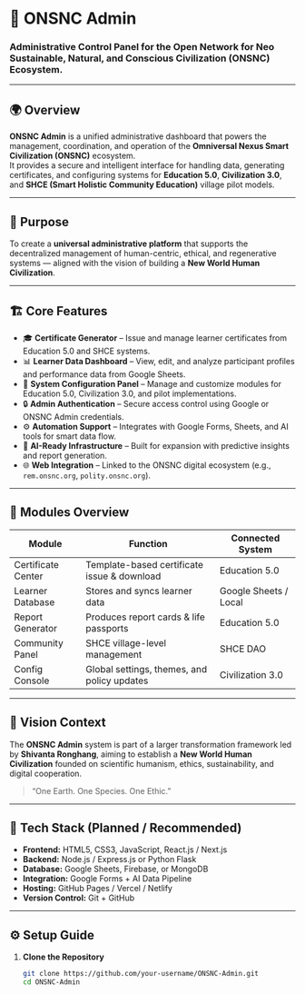 # 🧭 ONSNC Admin

### Administrative Control Panel for the **Open Network for Neo Sustainable, Natural, and Conscious Civilization (ONSNC)** Ecosystem.

---

## 🌍 Overview

**ONSNC Admin** is a unified administrative dashboard that powers the management, coordination, and operation of the **Omniversal Nexus Smart Civilization (ONSNC)** ecosystem.  
It provides a secure and intelligent interface for handling data, generating certificates, and configuring systems for **Education 5.0**, **Civilization 3.0**, and **SHCE (Smart Holistic Community Education)** village pilot models.

---

## 🚀 Purpose

To create a **universal administrative platform** that supports the decentralized management of human-centric, ethical, and regenerative systems — aligned with the vision of building a **New World Human Civilization**.

---

## 🏗️ Core Features

- 🎓 **Certificate Generator** – Issue and manage learner certificates from Education 5.0 and SHCE systems.  
- 📊 **Learner Data Dashboard** – View, edit, and analyze participant profiles and performance data from Google Sheets.  
- 🧩 **System Configuration Panel** – Manage and customize modules for Education 5.0, Civilization 3.0, and pilot implementations.  
- 🔒 **Admin Authentication** – Secure access control using Google or ONSNC Admin credentials.  
- ⚙️ **Automation Support** – Integrates with Google Forms, Sheets, and AI tools for smart data flow.  
- 🧠 **AI-Ready Infrastructure** – Built for expansion with predictive insights and report generation.  
- 🌐 **Web Integration** – Linked to the ONSNC digital ecosystem (e.g., `rem.onsnc.org`, `polity.onsnc.org`).

---

## 🧩 Modules Overview

| Module | Function | Connected System |
|--------|-----------|------------------|
| Certificate Center | Template-based certificate issue & download | Education 5.0 |
| Learner Database | Stores and syncs learner data | Google Sheets / Local |
| Report Generator | Produces report cards & life passports | Education 5.0 |
| Community Panel | SHCE village-level management | SHCE DAO |
| Config Console | Global settings, themes, and policy updates | Civilization 3.0 |

---

## 🧠 Vision Context

The **ONSNC Admin** system is part of a larger transformation framework led by **Shivanta Ronghang**, aiming to establish a **New World Human Civilization** founded on scientific humanism, ethics, sustainability, and digital cooperation.

> “One Earth. One Species. One Ethic.”

---

## 🧰 Tech Stack (Planned / Recommended)

- **Frontend:** HTML5, CSS3, JavaScript, React.js / Next.js  
- **Backend:** Node.js / Express.js or Python Flask  
- **Database:** Google Sheets, Firebase, or MongoDB  
- **Integration:** Google Forms + AI Data Pipeline  
- **Hosting:** GitHub Pages / Vercel / Netlify  
- **Version Control:** Git + GitHub  

---

## ⚙️ Setup Guide

1. **Clone the Repository**
   ```bash
   git clone https://github.com/your-username/ONSNC-Admin.git
   cd ONSNC-Admin
   
